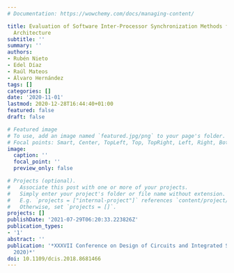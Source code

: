 ```yaml
---
# Documentation: https://wowchemy.com/docs/managing-content/

title: Evaluation of Software Inter-Processor Synchronization Methods for theZynq-UltraScale+
  Architecture
subtitle: ''
summary: ''
authors:
- Rubén Nieto
- Edel Díaz
- Raúl Mateos
- Álvaro Hernández
tags: []
categories: []
date: '2020-11-01'
lastmod: 2020-12-28T16:44:40+01:00
featured: false
draft: false

# Featured image
# To use, add an image named `featured.jpg/png` to your page's folder.
# Focal points: Smart, Center, TopLeft, Top, TopRight, Left, Right, BottomLeft, Bottom, BottomRight.
image:
  caption: ''
  focal_point: ''
  preview_only: false

# Projects (optional).
#   Associate this post with one or more of your projects.
#   Simply enter your project's folder or file name without extension.
#   E.g. `projects = ["internal-project"]` references `content/project/deep-learning/index.md`.
#   Otherwise, set `projects = []`.
projects: []
publishDate: '2021-07-29T06:20:33.223826Z'
publication_types:
- '1'
abstract: ''
publication: '*XXXVII Conference on Design of Circuits and Integrated Systems (DCIS
  2020)*'
doi: 10.1109/dcis.2018.8681466
---
```

